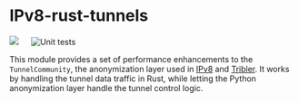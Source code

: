 # IPv8-rust-tunnels
[![](https://img.shields.io/pypi/v/ipv8-rust-tunnels.svg?label=PyPI)](https://pypi.org/project/ipv8-rust-tunnels/) &emsp; ![Unit tests](https://github.com/egbertbouman/ipv8-rust-tunnels/actions/workflows/test.yml/badge.svg)

This module provides a set of performance enhancements to the `TunnelCommunity`, the anonymization layer used in [IPv8](https://github.com/Tribler/py-ipv8) and [Tribler](https://github.com/Tribler/tribler). It works by handling the tunnel data traffic in Rust, while letting the Python anonymization layer handle the tunnel control logic.

